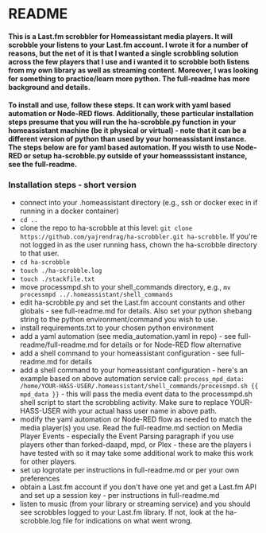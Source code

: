 # README

#### This is a Last.fm scrobbler for Homeassistant media players.  It will scrobble your listens to your Last.fm account.  I wrote it for a number of reasons, but the net of it is that I wanted a single scrobbling solution across the few players that I use and i wanted it to scrobble both listens from my own library as well as streaming content.  Moreover, I was looking for something to practice/learn more python.  The full-readme has more background and details.

#### To install and use, follow these steps.  It can work with yaml based automation or Node-RED flows.  Additionally, these particular installation steps presume that you will run the ha-scrobble.py function in your homeassistant machine (be it physical or virtual) - note that it can be a different version of python than used by your homeassistant instance.  The steps below are for yaml based automation.  If you wisth to use Node-RED or setup ha-scrobble.py outside of your homeasssistant instance, see the full-readme.

### Installation steps - short version 
- connect into your .homeassistant directory (e.g., ssh or docker exec in if running in a docker container)
- `cd ..`
- clone the repo to ha-scrobble at this level:  `git clone https://github.com/yajrendrag/ha-scrobbler.git ha-scrobble`.  If you're not logged in as the user running hass, chown the ha-scrobble directory to that user.
- `cd ha-scrobble`
- `touch ./ha-scrobble.log`
- `touch ./stackfile.txt`
- move processmpd.sh to your shell_commands directory, e.g., `mv processmpd ../.homeassistant/shell_commands`
- edit ha-scrobble.py and set the Last.fm account constants and other globals - see full-readme.md for details.  Also set your python shebang string to the python environment/command you wish to use.
- install requirements.txt to your chosen python environment
- add a yaml automation (see media_automation.yaml in repo) - see full-readme/full-readme.md for details or for Node-RED flow alternative
- add a shell command to your homeassistant configuration - see full-readme.md for details
- add a shell command to your homeassistant configuration - here's an example based on above automation service call:
`process_mpd_data: /home/YOUR-HASS-USER/.homeassistant/shell_commands/processmpd.sh {{ mpd_data }}` - this will pass the media event data to the processmpd.sh shell script to start the scrobbling activity.  Make sure to replace YOUR-HASS-USER with your actual hass user name in above path.
- modify the yaml automation or Node-RED flow as needed to match the media player(s) you use.  Read the full-readme.md section on Media Player Events - especially the Event Parsing paragraph if you use players other than forked-daapd, mpd, or Plex - these are the players i have tested with so it may take some additional work to make this work for other players.
- set up logrotate per instructions in full-readme.md or per your own preferences
- obtain a Last.fm account if you don't have one yet and get a Last.fm API and set up a session key - per instructions in full-readme.md
- listen to music (from your library or streaming service) and you should see scrobbles logged to your Last.fm library.  If not, look at the ha-scrobble.log file for indications on what went wrong.
